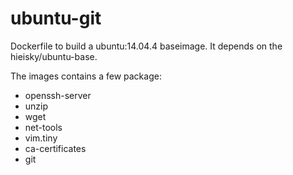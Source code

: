 # ubuntu-git
Dockerfile to build a ubuntu:14.04.4 baseimage.
It depends on the hieisky/ubuntu-base.

The images contains a few package:
- openssh-server
- unzip
- wget
- net-tools
- vim.tiny
- ca-certificates 
- git
